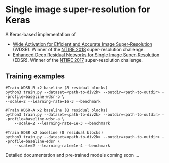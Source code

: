 # Single image super-resolution for Keras

A Keras-based implementation of

- [Wide Activation for Efficient and Accurate Image Super-Resolution](https://arxiv.org/abs/1808.08718) (WDSR). Winner 
  of the [NTIRE 2018](http://www.vision.ee.ethz.ch/ntire18/) super-resolution challenge.
- [Enhanced Deep Residual Networks for Single Image Super-Resolution](https://arxiv.org/abs/1707.02921) (EDSR). Winner 
  of the [NTIRE 2017](http://www.vision.ee.ethz.ch/ntire17/) super-resolution challenge.

## Training examples

    #Train WDSR-B x2 baseline (8 residual blocks)
    python3 train.py --dataset=<path-to-div2k> --outdir=<path-to-outdir> --profile=baseline-wdsr-b \
    --scale=2 --learning-rate=1e-3 --benchmark

    #Train WDSR-A x2 baseline (8 residual blocks)
    python3 train.py --dataset=<path-to-div2k> --outdir=<path-to-outdir> --profile=baseline-wdsr-a \
        --scale=2 --learning-rate=1e-3 --benchmark

    #Train EDSR x2 baseline (8 residual blocks)
    python3 train.py --dataset=<path-to-div2k> --outdir=<path-to-outdir> --profile=baseline-edsr \
        --scale=2 --learning-rate=1e-4 --benchmark

Detailed documentation and pre-trained models coming soon ...
